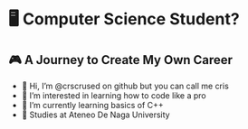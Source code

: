 # 🖥️ Computer Science Student?
## 🎮 A Journey to Create My Own Career
- 👋 Hi, I’m @crscrused on github but you can call me cris
- 👀 I’m interested in learning how to code like a pro
- 🌱 I’m currently learning basics of C++
- 🏫 Studies at Ateneo De Naga University

<!---
crscrused/crscrused is a ✨ special ✨ repository because its `README.md` (this file) appears on your GitHub profile.
You can click the Preview link to take a look at your changes.
--->
